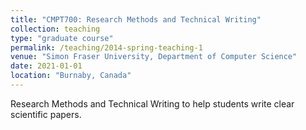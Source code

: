 ```yaml
---
title: "CMPT700: Research Methods and Technical Writing"
collection: teaching
type: "graduate course"
permalink: /teaching/2014-spring-teaching-1
venue: "Simon Fraser University, Department of Computer Science"
date: 2021-01-01
location: "Burnaby, Canada"
---
```


Research Methods and Technical Writing to help students write clear scientific papers.
